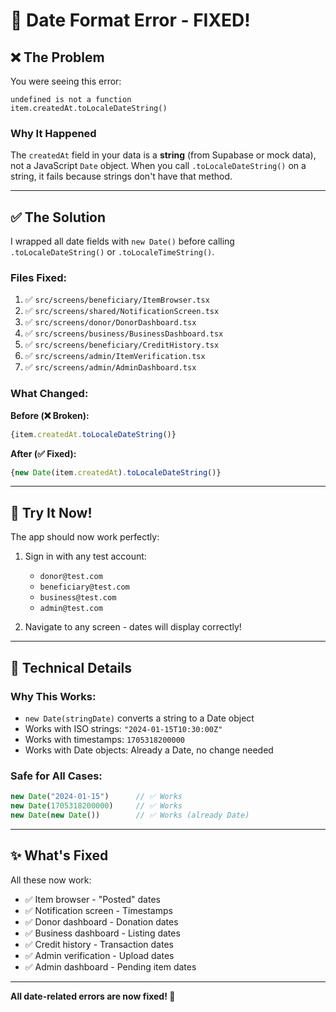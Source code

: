 # 🔧 Date Format Error - FIXED!

## ❌ The Problem
You were seeing this error:
```
undefined is not a function
item.createdAt.toLocaleDateString()
```

### Why It Happened
The `createdAt` field in your data is a **string** (from Supabase or mock data), not a JavaScript `Date` object. When you call `.toLocaleDateString()` on a string, it fails because strings don't have that method.

---

## ✅ The Solution
I wrapped all date fields with `new Date()` before calling `.toLocaleDateString()` or `.toLocaleTimeString()`.

### Files Fixed:
1. ✅ `src/screens/beneficiary/ItemBrowser.tsx`
2. ✅ `src/screens/shared/NotificationScreen.tsx`
3. ✅ `src/screens/donor/DonorDashboard.tsx`
4. ✅ `src/screens/business/BusinessDashboard.tsx`
5. ✅ `src/screens/beneficiary/CreditHistory.tsx`
6. ✅ `src/screens/admin/ItemVerification.tsx`
7. ✅ `src/screens/admin/AdminDashboard.tsx`

### What Changed:
**Before (❌ Broken):**
```typescript
{item.createdAt.toLocaleDateString()}
```

**After (✅ Fixed):**
```typescript
{new Date(item.createdAt).toLocaleDateString()}
```

---

## 🎯 Try It Now!

The app should now work perfectly:

1. Sign in with any test account:
   - `donor@test.com`
   - `beneficiary@test.com`
   - `business@test.com`
   - `admin@test.com`

2. Navigate to any screen - dates will display correctly!

---

## 📝 Technical Details

### Why This Works:
- `new Date(stringDate)` converts a string to a Date object
- Works with ISO strings: `"2024-01-15T10:30:00Z"`
- Works with timestamps: `1705318200000`
- Works with Date objects: Already a Date, no change needed

### Safe for All Cases:
```typescript
new Date("2024-01-15")      // ✅ Works
new Date(1705318200000)     // ✅ Works
new Date(new Date())        // ✅ Works (already Date)
```

---

## ✨ What's Fixed

All these now work:
- ✅ Item browser - "Posted" dates
- ✅ Notification screen - Timestamps
- ✅ Donor dashboard - Donation dates
- ✅ Business dashboard - Listing dates
- ✅ Credit history - Transaction dates
- ✅ Admin verification - Upload dates
- ✅ Admin dashboard - Pending item dates

---

**All date-related errors are now fixed! 🎉**
